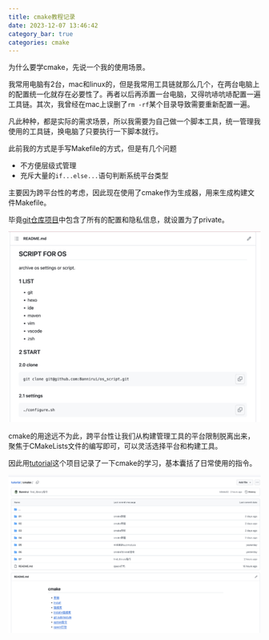 ```yaml
---
title: cmake教程记录
date: 2023-12-07 13:46:42
category_bar: true
categories: cmake
---
```


为什么要学cmake，先说一个我的使用场景。

我常用电脑有2台，mac和linux的，但是我常用工具链就那么几个，在两台电脑上的配置统一化就存在必要性了。再者以后再添置一台电脑，又得吭哧吭哧配置一遍工具链。其次，我曾经在mac上误删了`rm -rf`某个目录导致需要重新配置一遍。

凡此种种，都是实际的需求场景，所以我需要为自己做一个脚本工具，统一管理我使用的工具链，换电脑了只要执行一下脚本就行。

此前我的方式是手写Makefile的方式，但是有几个问题

- 不方便层级式管理
- 充斥大量的`if...else...`语句判断系统平台类型

主要因为跨平台性的考虑，因此现在使用了cmake作为生成器，用来生成构建文件Makefile。

毕竟[git仓库项目](https://github.com/Bannirui/os_script.git)中包含了所有的配置和隐私信息，就设置为了private。

![](cmake教程记录/1701928361.png)

cmake的用途远不为此，跨平台性让我们从构建管理工具的平台限制脱离出来，聚焦于CMakeLists文件的编写即可，可以灵活选择平台和构建工具。

因此用[tutorial](https://github.com/Bannirui/tutorial.git)这个项目记录了一下cmake的学习，基本囊括了日常使用的指令。

![](cmake教程记录/1701929890.png)